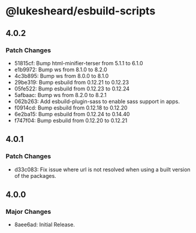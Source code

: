 # @lukesheard/esbuild-scripts

## 4.0.2

### Patch Changes

- 51815cf: Bump html-minifier-terser from 5.1.1 to 6.1.0
- e1b9972: Bump ws from 8.1.0 to 8.2.0
- 4c3b895: Bump ws from 8.0.0 to 8.1.0
- 29be319: Bump esbuild from 0.12.21 to 0.12.23
- 05fe522: Bump esbuild from 0.12.23 to 0.12.24
- 5afbaac: Bump ws from 8.2.0 to 8.2.1
- 062b263: Add esbuild-plugin-sass to enable sass support in apps.
- f0914cd: Bump esbuild from 0.12.18 to 0.12.20
- 6e2ba15: Bump esbuild from 0.12.24 to 0.14.40
- f747f04: Bump esbuild from 0.12.20 to 0.12.21

## 4.0.1

### Patch Changes

- d33c083: Fix issue where url is not resolved when using a built version of the packages.

## 4.0.0

### Major Changes

- 8aee6ad: Initial Release.
